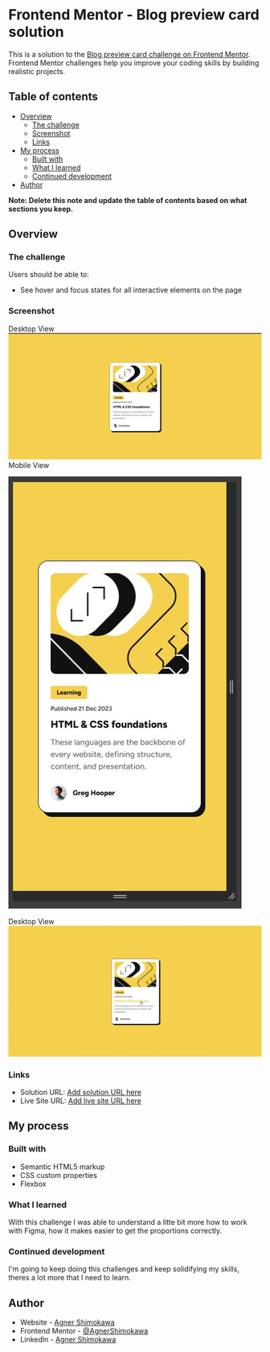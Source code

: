 # Frontend Mentor - Blog preview card solution

This is a solution to the [Blog preview card challenge on Frontend Mentor](https://www.frontendmentor.io/challenges/blog-preview-card-ckPaj01IcS). Frontend Mentor challenges help you improve your coding skills by building realistic projects. 

## Table of contents

- [Overview](#overview)
  - [The challenge](#the-challenge)
  - [Screenshot](#screenshot)
  - [Links](#links)
- [My process](#my-process)
  - [Built with](#built-with)
  - [What I learned](#what-i-learned)
  - [Continued development](#continued-development)
- [Author](#author)

**Note: Delete this note and update the table of contents based on what sections you keep.**

## Overview

### The challenge

Users should be able to:

- See hover and focus states for all interactive elements on the page

### Screenshot

Desktop View
![Desktop View](./design/desktop-design.jpg)
Mobile View

![Mobile View](./design/mobile-design.jpg)

Desktop View
![Desktop View](./design/active-states.jpg)


### Links

- Solution URL: [Add solution URL here](https://your-solution-url.com)
- Live Site URL: [Add live site URL here](https://your-live-site-url.com)


## My process

### Built with

- Semantic HTML5 markup
- CSS custom properties
- Flexbox


### What I learned

With this challenge I was able to understand a litte bit more how to work with Figma, how it makes easier to get the proportions correctly.

### Continued development

I'm going to keep doing this challenges and keep solidifying my skills, theres a lot more that I need to learn.

## Author

- Website - [Agner Shimokawa](https://github.com/AgnerShimokawa)
- Frontend Mentor - [@AgnerShimokawa](https://www.frontendmentor.io/profile/AgnerShimokawa)
- LinkedIn - [Agner Shimokawa](https://www.linkedin.com/in/agner-shimokawa/)